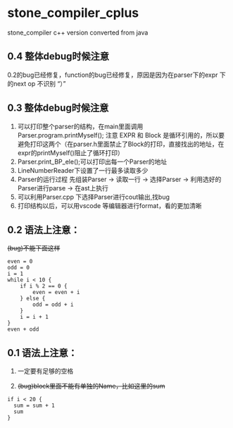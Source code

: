 # stone_compiler_cplus
stone_compiler c++ version converted from java

## 0.4  整体debug时候注意
0.2的bug已经修复，function的bug已经修复，原因是因为在parser下的expr 下的next op 不识别 “）”

## 0.3  整体debug时候注意
1. 可以打印整个parser的结构，在main里面调用 Parser.program.printMyself(); 
	注意 EXPR 和 Block 是循环引用的，所以要避免打印这两个（在parser.h里面禁止了Block的打印，直接找出的地址，在expr的printMyself()阻止了循环打印）
2. Parser.print_BP_ele();可以打印出每一个Parser的地址
3. LineNumberReader下设置了一行最多读取多少
4. Parser的运行过程 先组装Parser -> 读取一行 -> 选择Parser -> 利用选好的Parser进行parse -> 在ast上执行
5. 可以利用Parser.cpp 下选择Parser进行cout输出,找bug
6. 打印结构以后，可以用vscode 等编辑器进行format，看的更加清晰

## 0.2  语法上注意：
~~(bug)不能下面这样~~
```
even = 0
odd = 0
i = 1
while i < 10 {
	if i % 2 == 0 {
		even = even + i
	} else {
		odd = odd + i
	}
	i = i + 1
}
even + odd
```


## 0.1 语法上注意：
1. 一定要有足够的空格

2. ~~(bug)block里面不能有单独的Name，比如这里的sum~~
```
if i < 20 {
  sum = sum + 1
  sum
}
```



